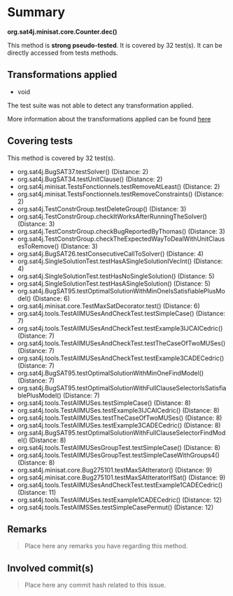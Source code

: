 # Summary
**org.sat4j.minisat.core.Counter.dec()**

This method is **strong pseudo-tested**.
It is covered by 32 test(s). It can be directly accessed from tests methods.


## Transformations applied

- void


The test suite was not able to detect any transformation applied.

More information about the transformations applied can be found [here](https://github.com/STAMP-project/pitest-descartes)

## Covering tests
This method is covered by 32 test(s).
* org.sat4j.BugSAT37.testSolver() (Distance: 2)
* org.sat4j.BugSAT34.testUnitClause() (Distance: 2)
* org.sat4j.minisat.TestsFonctionnels.testRemoveAtLeast() (Distance: 2)
* org.sat4j.minisat.TestsFonctionnels.testRemoveConstraints() (Distance: 2)
* org.sat4j.TestConstrGroup.testDeleteGroup() (Distance: 3)
* org.sat4j.TestConstrGroup.checkItWorksAfterRunningTheSolver() (Distance: 3)
* org.sat4j.TestConstrGroup.checkBugReportedByThomas() (Distance: 3)
* org.sat4j.TestConstrGroup.checkTheExpectedWayToDealWithUnitClausesToRemove() (Distance: 3)
* org.sat4j.BugSAT26.testConsecutiveCallToSolver() (Distance: 4)
* org.sat4j.SingleSolutionTest.testHasASingleSolutionIVecInt() (Distance: 4)
* org.sat4j.SingleSolutionTest.testHasNoSingleSolution() (Distance: 5)
* org.sat4j.SingleSolutionTest.testHasASingleSolution() (Distance: 5)
* org.sat4j.BugSAT95.testOptimalSolutionWithMinOneIsSatisfiablePlusModel() (Distance: 6)
* org.sat4j.minisat.core.TestMaxSatDecorator.test() (Distance: 6)
* org.sat4j.tools.TestAllMUSesAndCheckTest.testSimpleCase() (Distance: 7)
* org.sat4j.tools.TestAllMUSesAndCheckTest.testExample3IJCAICedric() (Distance: 7)
* org.sat4j.tools.TestAllMUSesAndCheckTest.testTheCaseOfTwoMUSes() (Distance: 7)
* org.sat4j.tools.TestAllMUSesAndCheckTest.testExample3CADECedric() (Distance: 7)
* org.sat4j.BugSAT95.testOptimalSolutionWithMinOneFindModel() (Distance: 7)
* org.sat4j.BugSAT95.testOptimalSolutionWithFullClauseSelectorIsSatisfiablePlusModel() (Distance: 7)
* org.sat4j.tools.TestAllMUSes.testSimpleCase() (Distance: 8)
* org.sat4j.tools.TestAllMUSes.testExample3IJCAICedric() (Distance: 8)
* org.sat4j.tools.TestAllMUSes.testTheCaseOfTwoMUSes() (Distance: 8)
* org.sat4j.tools.TestAllMUSes.testExample3CADECedric() (Distance: 8)
* org.sat4j.BugSAT95.testOptimalSolutionWithFullClauseSelectorFindModel() (Distance: 8)
* org.sat4j.tools.TestAllMUSesGroupTest.testSimpleCase() (Distance: 8)
* org.sat4j.tools.TestAllMUSesGroupTest.testSimpleCaseWithGroups4() (Distance: 8)
* org.sat4j.minisat.core.Bug275101.testMaxSAtIterator() (Distance: 9)
* org.sat4j.minisat.core.Bug275101.testMaxSAtIteratorIfSat() (Distance: 9)
* org.sat4j.tools.TestAllMUSesAndCheckTest.testExample1CADECedric() (Distance: 11)
* org.sat4j.tools.TestAllMUSes.testExample1CADECedric() (Distance: 12)
* org.sat4j.tools.TestAllMSSes.testSimpleCasePermut() (Distance: 12)


## Remarks
> Place here any remarks you have regarding this method.

## Involved commit(s)

> Place here any commit hash related to this issue.
